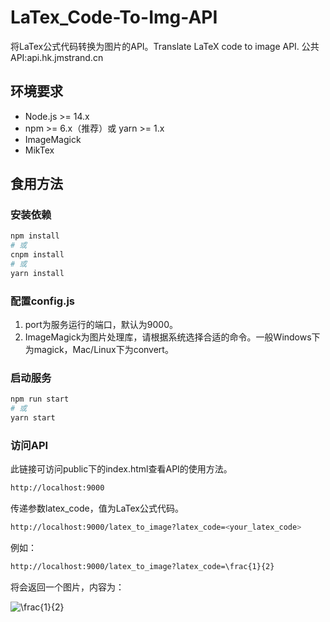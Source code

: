 # LaTex_Code-To-Img-API

 将LaTex公式代码转换为图片的API。Translate LaTeX code to image API.
 公共API:api.hk.jmstrand.cn

## 环境要求

- Node.js >= 14.x
- npm >= 6.x（推荐）或 yarn >= 1.x
- ImageMagick
- MikTex

## 食用方法

### 安装依赖

```bash
npm install
# 或
cnpm install
# 或
yarn install
```

### 配置config.js

1. port为服务运行的端口，默认为9000。
2. ImageMagick为图片处理库，请根据系统选择合适的命令。一般Windows下为magick，Mac/Linux下为convert。

### 启动服务

```bash
npm run start
# 或
yarn start
```

### 访问API

此链接可访问public下的index.html查看API的使用方法。

```bash
http://localhost:9000
```

传递参数latex_code，值为LaTex公式代码。

```bash
http://localhost:9000/latex_to_image?latex_code=<your_latex_code>
```

例如：

```bash
http://localhost:9000/latex_to_image?latex_code=\frac{1}{2}
```

将会返回一个图片，内容为：

![\frac{1}{2}](https://latex.codecogs.com/png.latex?\frac{1}{2})
